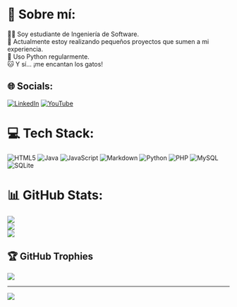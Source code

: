 # 💫 Sobre mí:
👨‍💻 Soy estudiante de Ingeniería de Software.<br>🚀 Actualmente estoy realizando pequeños proyectos que sumen a mi experiencia.<br>🐍 Uso Python regularmente.<br>🐱 Y sí… ¡me encantan los gatos!


## 🌐 Socials:
[![LinkedIn](https://img.shields.io/badge/LinkedIn-%230077B5.svg?logo=linkedin&logoColor=white)](https:linkedin.com/in/luis-bizarro-ortiz-a66a7432a/) [![YouTube](https://img.shields.io/badge/YouTube-%23FF0000.svg?logo=YouTube&logoColor=white)](https://www.youtube.com/@luisusmath) 

# 💻 Tech Stack:
![HTML5](https://img.shields.io/badge/html5-%23E34F26.svg?style=for-the-badge&logo=html5&logoColor=white) ![Java](https://img.shields.io/badge/java-%23ED8B00.svg?style=for-the-badge&logo=openjdk&logoColor=white) ![JavaScript](https://img.shields.io/badge/javascript-%23323330.svg?style=for-the-badge&logo=javascript&logoColor=%23F7DF1E) ![Markdown](https://img.shields.io/badge/markdown-%23000000.svg?style=for-the-badge&logo=markdown&logoColor=white) ![Python](https://img.shields.io/badge/python-3670A0?style=for-the-badge&logo=python&logoColor=ffdd54) ![PHP](https://img.shields.io/badge/php-%23777BB4.svg?style=for-the-badge&logo=php&logoColor=white) ![MySQL](https://img.shields.io/badge/mysql-4479A1.svg?style=for-the-badge&logo=mysql&logoColor=white) ![SQLite](https://img.shields.io/badge/sqlite-%2307405e.svg?style=for-the-badge&logo=sqlite&logoColor=white)
# 📊 GitHub Stats:
![](https://github-readme-stats.vercel.app/api?username=LuisibrosGD&theme=catppuccin_mocha&hide_border=false&include_all_commits=true&count_private=true)<br/>
![](https://nirzak-streak-stats.vercel.app/?user=LuisibrosGD&theme=catppuccin_mocha&hide_border=false)<br/>
![](https://github-readme-stats.vercel.app/api/top-langs/?username=LuisibrosGD&theme=catppuccin_mocha&hide_border=false&include_all_commits=true&count_private=true&layout=compact)

## 🏆 GitHub Trophies
![](https://github-profile-trophy.vercel.app/?username=LuisibrosGD&theme=radical&no-frame=false&no-bg=false&margin-w=4)

---
[![](https://visitcount.itsvg.in/api?id=LuisibrosGD&icon=0&color=13)](https://visitcount.itsvg.in)

<!-- Proudly created with GPRM ( https://gprm.itsvg.in ) -->
